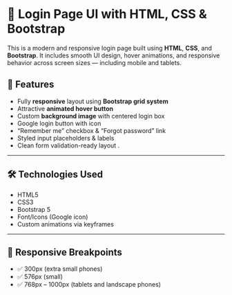 # 🚀 Login Page UI with HTML, CSS & Bootstrap

This is a modern and responsive login page built using **HTML**, **CSS**, and **Bootstrap**. It includes smooth UI design, hover animations, and responsive behavior across screen sizes — including mobile and tablets.

## 🚀 Features

- Fully **responsive** layout using **Bootstrap grid system**
- Attractive **animated hover button**
- Custom **background image** with centered login box
- Google login button with icon
- “Remember me” checkbox & “Forgot password” link
- Styled input placeholders & labels
- Clean form validation-ready layout .

---

## 🛠️ Technologies Used

- HTML5
- CSS3
- Bootstrap 5
- Font/Icons (Google icon)
- Custom animations via keyframes

---

## 📱 Responsive Breakpoints

- ✅ 300px (extra small phones)
- ✅ 576px (small)
- ✅ 768px – 1000px (tablets and landscape phones)
